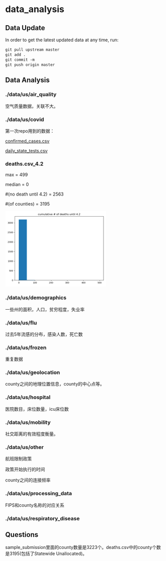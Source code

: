 # data_analysis

## Data Update

In order to get the latest updated data at any time, run:

```
git pull upstream master
git add .
git commit -m 
git push origin master
```



## Data Analysis

### ./data/us/air_quality

空气质量数据，关联不大。



### ./data/us/covid

第一次repo用到的数据：

[confirmed_cases.csv](https://github.com/Zhouzhiling/OwO_covid/blob/master/data/us/covid/confirmed_cases.csv)

[daily_state_tests.csv](https://github.com/Zhouzhiling/OwO_covid/blob/master/data/us/covid/daily_state_tests.csv)

### deaths.csv_4.2

max = 499

median = 0

#(no death until 4.2) = 2563

#(of counties) = 3195

<img src="./img/cumulative death.png" alt="image-20200403141242425" style="zoom:50%;" />





### ./data/us/demographics

一些州的面积，人口，贫穷程度，失业率



### ./data/us/flu

过去5年流感的分布，感染人数，死亡数



### ./data/us/frozen

重复数据



### ./data/us/geolocation

county之间的地理位置信息，county的中心点等。



### ./data/us/hospital

医院数目，床位数量，icu床位数



### ./data/us/mobility

社交距离的有效程度衡量。



### ./data/us/other

航班限制政策

政策开始执行的时间

county之间的连接频率



### ./data/us/processing_data

FIPS和county名称的对应关系



### ./data/us/respiratory_disease





## Questions

sample_submission里面的county数量是3223个。deaths.csv中的county个数是3195(包括了Statewide Unallocated)。